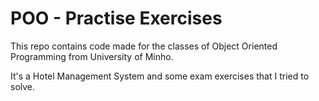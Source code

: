 # POO - Practise Exercises
This repo contains code made for the classes of Object Oriented Programming from University of Minho.

It's a Hotel Management System and some exam exercises that I tried to solve.


